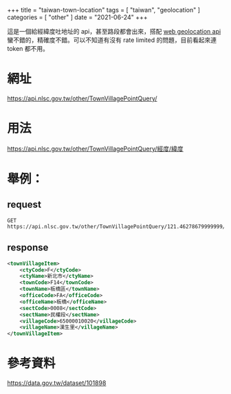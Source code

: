 +++
title = "taiwan-town-location"
tags = [ "taiwan", "geolocation" ]
categories = [ "other" ]
date = "2021-06-24"
+++

這是一個給經緯度吐地址的 api，甚至路段都會出來，搭配 [web geolocation api](https://developer.mozilla.org/zh-TW/docs/Web/API/Geolocation_API) 蠻不錯的，精確度不錯。可以不知道有沒有 rate limited 的問題，目前看起來連 token 都不用。

# 網址
https://api.nlsc.gov.tw/other/TownVillagePointQuery/

# 用法
https://api.nlsc.gov.tw/other/TownVillagePointQuery/經度/緯度

# 舉例：

## request
```
GET https://api.nlsc.gov.tw/other/TownVillagePointQuery/121.46278679999999/25.0169826
```

## response
```xml
<townVillageItem>
	<ctyCode>F</ctyCode>
	<ctyName>新北市</ctyName>
	<townCode>F14</townCode>
	<townName>板橋區</townName>
	<officeCode>FA</officeCode>
	<officeName>板橋</officeName>
	<sectCode>0008</sectCode>
	<sectName>民權段</sectName>
	<villageCode>65000010020</villageCode>
	<villageName>漢生里</villageName>
</townVillageItem>
```

# 參考資料
https://data.gov.tw/dataset/101898
